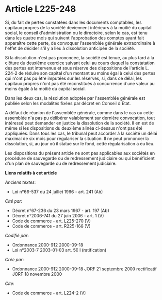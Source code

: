 # Article L225-248

Si, du fait de pertes constatées dans les documents comptables, les capitaux propres de la société deviennent inférieurs à la
moitié du capital social, le conseil d'administration ou le directoire, selon le cas, est tenu dans les quatre mois qui
suivent l'approbation des comptes ayant fait apparaître cette perte, de convoquer l'assemblée générale extraordinaire à
l'effet de décider s'il y a lieu à dissolution anticipée de la société. 

Si la dissolution n'est pas prononcée, la société est tenue, au plus tard à la clôture du deuxième exercice suivant celui au
cours duquel la constatation des pertes est intervenue et sous réserve des dispositions de l'article L. 224-2 de réduire son
capital d'un montant au moins égal à celui des pertes qui n'ont pas pu être imputées sur les réserves, si, dans ce délai, les
capitaux propres n'ont pas été reconstitués à concurrence d'une valeur au moins égale à la moitié du capital social. 

Dans les deux cas, la résolution adoptée par l'assemblée générale est publiée selon les modalités fixées par décret en
Conseil d'Etat. 

A défaut de réunion de l'assemblée générale, comme dans le cas ou cette assemblée n'a pas pu délibérer valablement sur
dernière convocation, tout intéressé peut demander en justice la dissolution de la société. Il en est de même si les
dispositions du deuxième alinéa ci-dessus n'ont pas été appliquées. Dans tous les cas, le tribunal peut accorder à la société
un délai maximal de six mois pour régulariser la situation. Il ne peut prononcer la dissolution, si, au jour où il statue sur
le fond, cette régularisation a eu lieu. 

Les dispositions du présent article ne sont pas applicables aux sociétés en procédure de sauvegarde ou de redressement
judiciaire ou qui bénéficient d'un plan de sauvegarde ou de redressement judiciaire.

**Liens relatifs à cet article**

_Anciens textes_:

  - Loi n°66-537 du 24 juillet 1966 - art. 241 (Ab)

_Cité par_:

  - Décret n°67-236 du 23 mars 1967 - art. 197 (Ab)
  - Décret n°2006-741 du 27 juin 2006 - art. 1 (V)
  - Code de commerce - art. L225-270 (V)
  - Code de commerce - art. R225-166 (V)

_Codifié par_:

  - Ordonnance 2000-912 2000-09-18
  - Loi n°2003-7 2003-01-03 art. 50 I (ratification)

_Créé par_:

  - Ordonnance 2000-912 2000-09-18 JORF 21 septembre 2000 rectificatif JORF 18 novembre 2000

_Cite_:

  - Code de commerce - art. L224-2 (V)
